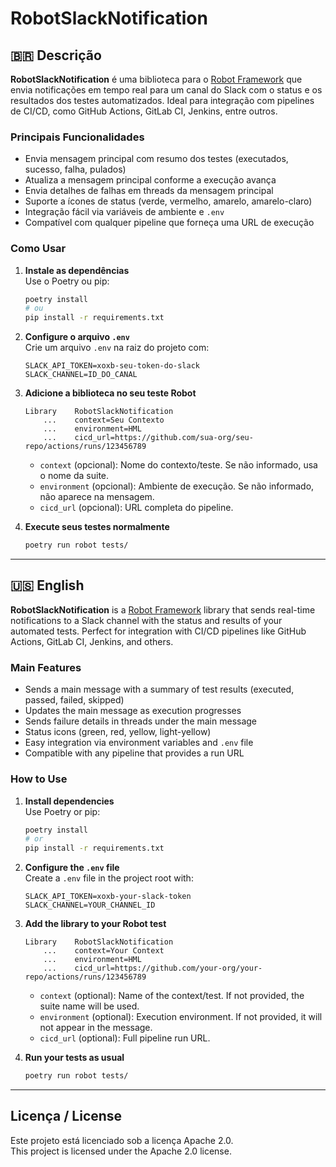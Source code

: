 # RobotSlackNotification

## 🇧🇷 Descrição

**RobotSlackNotification** é uma biblioteca para o [Robot Framework](https://robotframework.org/) que envia notificações em tempo real para um canal do Slack com o status e os resultados dos testes automatizados. Ideal para integração com pipelines de CI/CD, como GitHub Actions, GitLab CI, Jenkins, entre outros.

### Principais Funcionalidades

- Envia mensagem principal com resumo dos testes (executados, sucesso, falha, pulados)
- Atualiza a mensagem principal conforme a execução avança
- Envia detalhes de falhas em threads da mensagem principal
- Suporte a ícones de status (verde, vermelho, amarelo, amarelo-claro)
- Integração fácil via variáveis de ambiente e `.env`
- Compatível com qualquer pipeline que forneça uma URL de execução

### Como Usar

1. **Instale as dependências**  
   Use o Poetry ou pip:
   ```bash
   poetry install
   # ou
   pip install -r requirements.txt
   ```

2. **Configure o arquivo `.env`**  
   Crie um arquivo `.env` na raiz do projeto com:
   ```
   SLACK_API_TOKEN=xoxb-seu-token-do-slack
   SLACK_CHANNEL=ID_DO_CANAL
   ```

3. **Adicione a biblioteca no seu teste Robot**
   ```robot
   Library    RobotSlackNotification
       ...    context=Seu Contexto
       ...    environment=HML
       ...    cicd_url=https://github.com/sua-org/seu-repo/actions/runs/123456789
   ```

   - `context` (opcional): Nome do contexto/teste. Se não informado, usa o nome da suite.
   - `environment` (opcional): Ambiente de execução. Se não informado, não aparece na mensagem.
   - `cicd_url` (opcional): URL completa do pipeline.

4. **Execute seus testes normalmente**
   ```bash
   poetry run robot tests/
   ```

---

## 🇺🇸 English

**RobotSlackNotification** is a [Robot Framework](https://robotframework.org/) library that sends real-time notifications to a Slack channel with the status and results of your automated tests. Perfect for integration with CI/CD pipelines like GitHub Actions, GitLab CI, Jenkins, and others.

### Main Features

- Sends a main message with a summary of test results (executed, passed, failed, skipped)
- Updates the main message as execution progresses
- Sends failure details in threads under the main message
- Status icons (green, red, yellow, light-yellow)
- Easy integration via environment variables and `.env` file
- Compatible with any pipeline that provides a run URL

### How to Use

1. **Install dependencies**  
   Use Poetry or pip:
   ```bash
   poetry install
   # or
   pip install -r requirements.txt
   ```

2. **Configure the `.env` file**  
   Create a `.env` file in the project root with:
   ```
   SLACK_API_TOKEN=xoxb-your-slack-token
   SLACK_CHANNEL=YOUR_CHANNEL_ID
   ```

3. **Add the library to your Robot test**
   ```robot
   Library    RobotSlackNotification
       ...    context=Your Context
       ...    environment=HML
       ...    cicd_url=https://github.com/your-org/your-repo/actions/runs/123456789
   ```

   - `context` (optional): Name of the context/test. If not provided, the suite name will be used.
   - `environment` (optional): Execution environment. If not provided, it will not appear in the message.
   - `cicd_url` (optional): Full pipeline run URL.

4. **Run your tests as usual**
   ```bash
   poetry run robot tests/
   ```

---

## Licença / License

Este projeto está licenciado sob a licença Apache 2.0.  
This project is licensed under the Apache 2.0 license.
